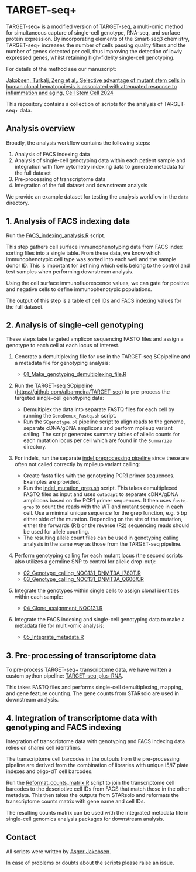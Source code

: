 # TARGET-seq+

TARGET-seq+ is a modified version of TARGET-seq, a multi-omic method for simultaneous capture of single-cell genotype, RNA-seq, and surface protein expression. By incorporating elements of the Smart-seq3 chemistry, TARGET-seq+ increases the number of cells passing quality filters and the number of genes detected per cell, thus improving the detection of lowly expressed genes, whilst retaining high-fidelity single-cell genotyping. 

For details of the method see our manuscript:

[Jakobsen, Turkalj, Zeng et al,. Selective advantage of mutant stem cells in human clonal hematopoiesis is associated with attenuated response to inflammation and aging, Cell Stem Cell 2024](https://doi.org/10.1016/j.stem.2024.05.010)

This repository contains a collection of scripts for the analysis of TARGET-seq+ data.

## Analysis overview

Broadly, the analysis workflow contains the following steps:
1.	Analysis of FACS indexing data
2.	Analysis of single-cell genotyping data within each patient sample and integration with flow cytometry indexing data to generate metadata for the full dataset
3.	Pre-processing of transcriptome data
4.	Integration of the full dataset and downstream analysis

We provide an example dataset for testing the analysis workflow in the `data` directory.

## 1. Analysis of FACS indexing data

Run the [FACS_indexing_analysis.R](https://github.com/asgerjakobsen/TARGET-seq-plus/blob/main/code/1_facs_indexing/FACS_indexing_analysis.R) script.

This step gathers cell surface immunophenotyping data from FACS index sorting files into a single table. 
From these data, we know which immunophenotypic cell type was sorted into each well and the sample donor ID. This is important for defining which cells belong to the control and test samples when performing downstream analysis.

Using the cell surface immunofluorescence values, we can gate for positive and negative cells to define immunophenotypic populations.

The output of this step is a table of cell IDs and FACS indexing values for the full dataset.

## 2. Analysis of single-cell genotyping

These steps take targeted amplicon sequencing FASTQ files and assign a genotype to each cell at each locus of interest.

1. Generate a demultiplexing file for use in the TARGET-seq SCpipeline and a metadata file for genotyping analysis:
    - [01_Make_genotyping_demultiplexing_file.R](https://github.com/asgerjakobsen/TARGET-seq-plus/blob/main/code/2_genotyping/01_make_genotyping_demultiplexing_file.R)

2. Run the TARGET-seq SCpipeline (https://github.com/albarmeira/TARGET-seq) to pre-process the targeted single-cell genotyping data:
    - Demultiplex the data into separate FASTQ files for each cell by running the `GenoDemux_Fastq.sh` script.
    - Run the `SCgenotype.pl` pipeline script to align reads to the genome, separate cDNA/gDNA amplicons and perform mpileup variant calling. The script generates summary tables of allelic counts for each mutation locus per cell which are found in the `Summarize` directory.

3. For indels, run the separate [indel preprocessing pipeline](https://github.com/asgerjakobsen/TARGET-seq-plus/blob/main/code/indel_preprocessing) since these are often not called correctly by mpileup variant calling:
    - Create fasta files with the genotyping PCR1 primer sequences. Examples are provided.
    - Run the [indel_mutation_grep.sh](https://github.com/asgerjakobsen/TARGET-seq-plus/blob/main/code/indel_preprocessing/indel_mutation_grep.sh) script. This takes demultiplexed FASTQ files as input and uses `cutadapt` to separate cDNA/gDNA amplicons based on the PCR1 primer sequences. It then uses `fastq-grep` to count the reads with the WT and mutant sequence in each cell. Use a minimal unique sequence for the grep function, e.g. 5 bp either side of the mutation. Depending on the site of the mutation, either the forwards (R1) or the reverse (R2) sequencing reads should be used for allele counting.
    - The resulting allele count files can be used in genotyping calling analysis in the same way as those from the TARGET-seq pipeline.

4. Perform genotyping calling for each mutant locus (the second scripts also utilizes a germline SNP to control for allelic drop-out): 
    - [02_Genotype_calling_NOC131_DNMT3A_I780T.R](https://github.com/asgerjakobsen/TARGET-seq-plus/blob/main/code/2_genotyping/02_Genotype_calling_NOC131_DNMT3A_I780T.R)
    - [03_Genotype_calling_NOC131_DNMT3A_Q606X.R](https://github.com/asgerjakobsen/TARGET-seq-plus/blob/main/code/2_genotyping/03_Genotype_calling_NOC131_DNMT3A_Q606X.R)

5. Integrate the genotypes within single cells to assign clonal identities within each sample:
    - [04_Clone_assignment_NOC131.R](https://github.com/asgerjakobsen/TARGET-seq-plus/blob/main/code/2_genotyping/04_clone_assignment_NOC131.R)

6. Integrate the FACS indexing and single-cell genotyping data to make a metadata file for multi-omic analysis:
    - [05_Integrate_metadata.R](https://github.com/asgerjakobsen/TARGET-seq-plus/blob/main/code/2_genotyping/05_Integrate_metadata.R)

## 3. Pre-processing of transcriptome data

To pre-process TARGET-seq+ transcriptome data, we have written a custom python pipeline: [TARGET-seq-plus-RNA](https://github.com/asgerjakobsen/TARGET-seq-plus-RNA). 

This takes FASTQ files and performs single-cell demultiplexing, mapping, and gene feature counting. The gene counts from STARsolo are used in downstream analysis.

## 4. Integration of transcriptome data with genotyping and FACS indexing

Integration of transcriptome data with genotyping and FACS indexing data relies on shared cell identifiers. 

The transcriptome cell barcodes in the outputs from the pre-processing pipeline are derived from the combination of libraries with unique i5/i7 plate indexes and oligo-dT cell barcodes.

Run the [Reformat_counts_matrix.R](https://github.com/asgerjakobsen/TARGET-seq-plus/blob/main/code/3_rna/Reformat_counts_matrix.R) script to join the transcriptome cell barcodes to the descriptive cell IDs from FACS that match those in the other metadata. This then takes the outputs from STARsolo and reformats the transcriptome counts matrix with gene name and cell IDs. 

The resulting counts matrix can be used with the integrated metadata file in single-cell genomics analysis packages for downstream analysis.

## Contact

All scripts were written by [Asger Jakobsen](https://www.imm.ox.ac.uk/people/asger-jakobsen). 

In case of problems or doubts about the scripts please raise an issue.

